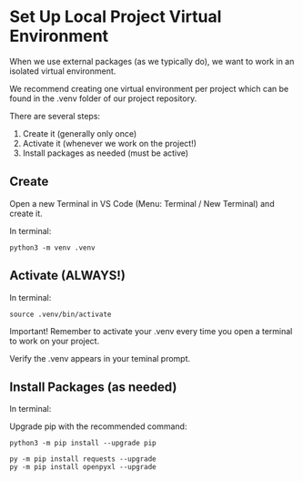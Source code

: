# Set Up Local Project Virtual Environment

When we use external packages (as we typically do), we want to work in an isolated virtual environment. 

We recommend creating one virtual environment per project which can be found in the .venv folder of our project repository. 

There are several steps:

1. Create it (generally only once)
2. Activate it (whenever we work on the project!)
3. Install packages as needed (must be active)

## Create

Open a new Terminal in VS Code (Menu: Terminal / New Terminal) and create it. 

In terminal:

```shell
python3 -m venv .venv
```

## Activate (ALWAYS!)

In terminal:

```shell
source .venv/bin/activate
```

Important! Remember to activate your .venv every time you open a terminal to work on your project. 

Verify the .venv appears in your teminal prompt. 

## Install Packages (as needed)

In terminal:

Upgrade pip with the recommended command:

```shell
python3 -m pip install --upgrade pip
```

```shell
py -m pip install requests --upgrade
py -m pip install openpyxl --upgrade
```

